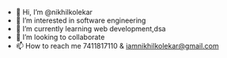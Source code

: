 - 👋 Hi, I’m @nikhilkolekar
- 👀 I’m interested in software engineering
- 🌱 I’m currently learning web development,dsa
- 💞️ I’m looking to collaborate 
- 📫 How to reach me 7411817110 & iamnikhilkolekar@gmail.com

<!---
nikhilkolekar/nikhilkolekar is a ✨ special ✨ repository because its `README.md` (this file) appears on your GitHub profile.
You can click the Preview link to take a look at your changes.
--->
